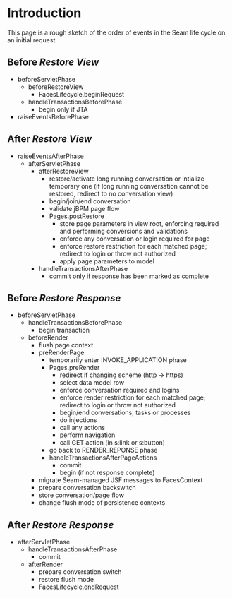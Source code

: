 # Introduction #

This page is a rough sketch of the order of events in the Seam life cycle on an initial request.

## Before _Restore View_ ##
  * beforeServletPhase
    * beforeRestoreView
      * FacesLifecycle.beginRequest
    * handleTransactionsBeforePhase
      * begin only if JTA
  * raiseEventsBeforePhase
## After _Restore View_ ##
  * raiseEventsAfterPhase
    * afterServletPhase
      * afterRestoreView
        * restore/activate long running conversation or intialize temporary one (if long running conversation cannot be restored, redirect to no conversation view)
        * begin/join/end conversation
        * validate jBPM page flow
        * Pages.postRestore
          * store page parameters in view root, enforcing required and performing conversions and validations
          * enforce any conversation or login required for page
          * enforce restore restriction for each matched page; redirect to login or throw not authorized
          * apply page parameters to model
      * handleTransactionsAfterPhase
        * commit only if response has been marked as complete
## Before _Restore Response_ ##
  * beforeServletPhase
    * handleTransactionsBeforePhase
      * begin transaction
    * beforeRender
      * flush page context
      * preRenderPage
        * temporarily enter INVOKE\_APPLICATION phase
        * Pages.preRender
          * redirect if changing scheme (http -> https)
          * select data model row
          * enforce conversation required and logins
          * enforce render restriction for each matched page; redirect to login or throw not authorized
          * begin/end conversations, tasks or processes
          * do injections
          * call any actions
          * perform navigation
          * call GET action (in s:link or s:button)
        * go back to RENDER\_REPONSE phase
        * handleTransactionsAfterPageActions
          * commit
          * begin (if not response complete)
      * migrate Seam-managed JSF messages to FacesContext
      * prepare conversation backswitch
      * store conversation/page flow
      * change flush mode of persistence contexts
## After _Restore Response_ ##
  * afterServletPhase
    * handleTransactionsAfterPhase
      * commit
    * afterRender
      * prepare conversation switch
      * restore flush mode
      * FacesLifecycle.endRequest